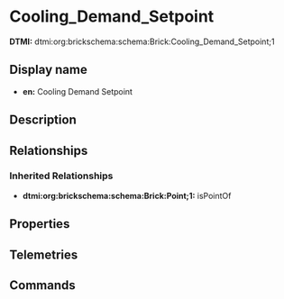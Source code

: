 # Cooling_Demand_Setpoint
**DTMI:** dtmi:org:brickschema:schema:Brick:Cooling_Demand_Setpoint;1
## Display name
- **en:** Cooling Demand Setpoint
## Description
## Relationships
### Inherited Relationships
* **dtmi:org:brickschema:schema:Brick:Point;1:** isPointOf
## Properties
## Telemetries
## Commands
